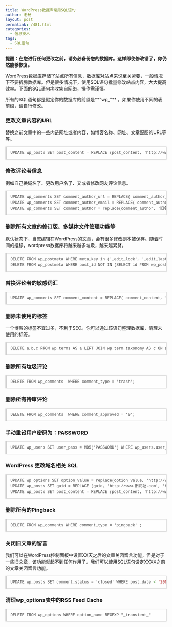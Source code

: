 ```yaml
---
title: WordPress数据库常用SQL语句
author: 老杨
layout: post
permalink: /481.html
categories:
  - 信息技术
tags:
  - SQL语句
---
```

**提醒：在您进行任何更改之前，请务必备份您的数据库。这样即使修改错了，你仍然能够恢复。**

WordPress数据库存储了站点所有信息，数据库对站点来说至关紧要，一般情况下不要折腾数据库。但是很多情况下，使用SQL语句批量修改站点内容，大大提高效率。下面的SQL语句均收集自网络，操作需谨慎。

所有的SQL语句都是假定你的数据库的前缀是**"wp_"** ，如果你使用不同的表前缀，请自行修改。  


### 更改文章内容的URL

替换之前文章中的一些内链网址或者内容，如博客名称、网址、文章配图的URL等等。

<pre style="margin:15px 0;font:100 12px/18px monaco, andale mono, courier new;padding:10px 12px;border:#ccc 1px solid;border-left-width:4px;background-color:#fefefe;box-shadow:0 0 4px #eee;word-break:break-all;word-wrap:break-word;color:#444">UPDATE wp_posts SET post_content = REPLACE (post_content, 'http://www.旧网址.com', 'http://www.新网址.com');   </pre>

### 修改评论者信息

例如自己换域名了、更改用户名了、又或者修改网友评论信息。

<pre style="margin:15px 0;font:100 12px/18px monaco, andale mono, courier new;padding:10px 12px;border:#ccc 1px solid;border-left-width:4px;background-color:#fefefe;box-shadow:0 0 4px #eee;word-break:break-all;word-wrap:break-word;color:#444">UPDATE wp_comments SET comment_author_url = REPLACE( comment_author_url, '旧网址.com', '新网址.com' );  <br />UPDATE wp_comments SET comment_author_email = REPLACE( comment_author_email, '旧email', '新email' );  <br />UPDATE wp_comments SET comment_author = replace(comment_author, '旧名称','新名称');  </pre>

### 删除所有文章的修订版、多媒体文件管理功能等

默认状态下，当您编辑在WordPress的文章，会有很多修改副本被保存。随着时间的推移，wordpress数据库将越来越多垃圾，越来越累赘。

<pre style="margin:15px 0;font:100 12px/18px monaco, andale mono, courier new;padding:10px 12px;border:#ccc 1px solid;border-left-width:4px;background-color:#fefefe;box-shadow:0 0 4px #eee;word-break:break-all;word-wrap:break-word;color:#444">DELETE FROM wp_postmeta WHERE meta_key in ('_edit_lock', '_edit_last', '_wp_old_slug', '_revision-control', '{{unknown}}', '_wp_attached_file', '_wp_attachment_metadata');<br />DELETE FROM wp_postmeta WHERE post_id NOT IN (SELECT id FROM wp_posts);</pre>

### 替换评论者的敏感词汇

<pre style="margin:15px 0;font:100 12px/18px monaco, andale mono, courier new;padding:10px 12px;border:#ccc 1px solid;border-left-width:4px;background-color:#fefefe;box-shadow:0 0 4px #eee;word-break:break-all;word-wrap:break-word;color:#444">UPDATE wp_comments SET comment_content = REPLACE( comment_content, 'fuck', '**' );  </pre>

### 删除未使用的标签

一个博客的标签不宜过多，不利于SEO。你可以通过该语句整理数据库，清理未使用的标签。

<pre style="margin:15px 0;font:100 12px/18px monaco, andale mono, courier new;padding:10px 12px;border:#ccc 1px solid;border-left-width:4px;background-color:#fefefe;box-shadow:0 0 4px #eee;word-break:break-all;word-wrap:break-word;color:#444">DELETE a,b,c FROM wp_terms AS a LEFT JOIN wp_term_taxonomy AS c ON a.term_id = c.term_id LEFT JOIN wp_term_relationships AS b ON b.term_taxonomy_id = c.term_taxonomy_id WHERE c.taxonomy = 'post_tag' AND c.count = 0;</pre>

### 删除所有垃圾评论

<pre style="margin:15px 0;font:100 12px/18px monaco, andale mono, courier new;padding:10px 12px;border:#ccc 1px solid;border-left-width:4px;background-color:#fefefe;box-shadow:0 0 4px #eee;word-break:break-all;word-wrap:break-word;color:#444">DELETE FROM wp_comments  WHERE comment_type = 'trash';</pre>

### 删除所有待审评论

<pre style="margin:15px 0;font:100 12px/18px monaco, andale mono, courier new;padding:10px 12px;border:#ccc 1px solid;border-left-width:4px;background-color:#fefefe;box-shadow:0 0 4px #eee;word-break:break-all;word-wrap:break-word;color:#444">DELETE FROM wp_comments  WHERE comment_approved = '0';</pre>

### 手动重设用户密码为：PASSWORD

<pre style="margin:15px 0;font:100 12px/18px monaco, andale mono, courier new;padding:10px 12px;border:#ccc 1px solid;border-left-width:4px;background-color:#fefefe;box-shadow:0 0 4px #eee;word-break:break-all;word-wrap:break-word;color:#444">UPDATE wp_users SET user_pass = MD5('PASSWORD') WHERE wp_users.user_login ='用户名' LIMIT 1; </pre>

### WordPress 更改域名相关 SQL

<pre style="margin:15px 0;font:100 12px/18px monaco, andale mono, courier new;padding:10px 12px;border:#ccc 1px solid;border-left-width:4px;background-color:#fefefe;box-shadow:0 0 4px #eee;word-break:break-all;word-wrap:break-word;color:#444">UPDATE wp_options SET option_value = replace(option_value, 'http://www.旧网址.com', 'http://www.新网址.com') WHERE option_name = 'home' OR  option_name = 'siteurl' ;  <br />UPDATE wp_posts SET guid = REPLACE (guid, 'http://www.旧网址.com', 'http://www.新网址.com') ;  <br />UPDATE wp_posts SET post_content = REPLACE (post_content, 'http://www.旧网址.com', 'http://www.新网址.com') ;  </pre>

### 删除所有的Pingback

<pre style="margin:15px 0;font:100 12px/18px monaco, andale mono, courier new;padding:10px 12px;border:#ccc 1px solid;border-left-width:4px;background-color:#fefefe;box-shadow:0 0 4px #eee;word-break:break-all;word-wrap:break-word;color:#444">DELETE FROM wp_comments WHERE comment_type = 'pingback' ;  </pre>

### 关闭旧文章的留言

我们可以在WordPress控制面板中设置XX天之后的文章关闭留言功能，但是对于一些旧文章，该功能就起不到任何作用了。我们可以使用SQL语句设定XXXX之前的文章关闭留言功能。

<pre style="margin:15px 0;font:100 12px/18px monaco, andale mono, courier new;padding:10px 12px;border:#ccc 1px solid;border-left-width:4px;background-color:#fefefe;box-shadow:0 0 4px #eee;word-break:break-all;word-wrap:break-word;color:#444">UPDATE wp_posts SET comment_status = 'closed' WHERE post_date <span style="color:#170">&lt; </span><span style="color:#a11">'2009-01-01'</span> <span style="color:#@cm-word">AND</span> <span style="color:#@cm-word">post_status</span> = <span style="color:#a11">'publish'</span> <span style="color:#@cm-word">;</span></pre>

### 清理wp_options表中的RSS Feed Cache

<pre style="margin:15px 0;font:100 12px/18px monaco, andale mono, courier new;padding:10px 12px;border:#ccc 1px solid;border-left-width:4px;background-color:#fefefe;box-shadow:0 0 4px #eee;word-break:break-all;word-wrap:break-word;color:#444">DELETE FROM wp_options WHERE option_name REGEXP "_transient_"</pre>